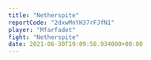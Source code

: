 ```yaml
---
title: "Netherspite"
reportCode: "2dxwMnYH37rFJfN1"
player: "Mfarfadet"
fight: "Netherspite"
date: 2021-06-30T19:09:58.934000+00:00
---
```

